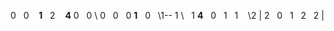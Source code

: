 0    0    **1**    2    **4**
0    0 \  0    0    0
**1**    0   \1-- 1 \   1
**4**    0    1    1    \2 |
2    0    1    2    2  |